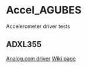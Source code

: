 # Accel_AGUBES

Accelerometer driver tests

## ADXL355

[Analog.com driver](http://analogdevicesinc.github.io/no-OS/dir_399e2a5439176b61d8b5020b0e8ec1c2.html)
[Wiki page](https://wiki.analog.com/resources/tools-software/uc-drivers/adxl355)